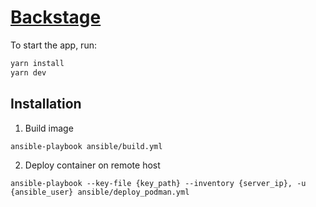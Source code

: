 # [Backstage](https://backstage.io)

To start the app, run:

```sh
yarn install
yarn dev
```

## Installation

1. Build image
```shell
ansible-playbook ansible/build.yml
```

2. Deploy container on remote host
```shell
ansible-playbook --key-file {key_path} --inventory {server_ip}, -u {ansible_user} ansible/deploy_podman.yml
```